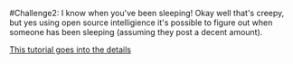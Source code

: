 #Challenge2: I know when you've been sleeping!
Okay well that's creepy, but yes using open source intelligience it's possible to figure out when someone has been sleeping (assuming they post a decent amount).

[This tutorial goes into the details](https://www.bellingcat.com/resources/2016/03/29/when-people-sleep-determine-facebook-activity-using-google-chrome-javascript-and-python/)

